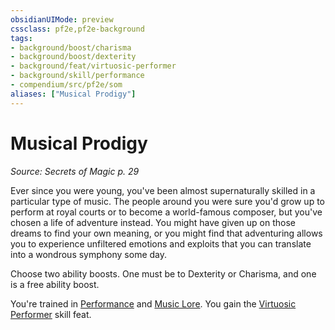 ```yaml
---
obsidianUIMode: preview
cssclass: pf2e,pf2e-background
tags:
- background/boost/charisma
- background/boost/dexterity
- background/feat/virtuosic-performer
- background/skill/performance
- compendium/src/pf2e/som
aliases: ["Musical Prodigy"]
---
```

# Musical Prodigy
*Source: Secrets of Magic p. 29*  

Ever since you were young, you've been almost supernaturally skilled in a particular type of music. The people around you were sure you'd grow up to perform at royal courts or to become a world-famous composer, but you've chosen a life of adventure instead. You might have given up on those dreams to find your own meaning, or you might find that adventuring allows you to experience unfiltered emotions and exploits that you can translate into a wondrous symphony some day.

Choose two ability boosts. One must be to Dexterity or Charisma, and one is a free ability boost.

You're trained in [Performance](../../skills.md#Performance) and [Music Lore](../../skills.md#Lore). You gain the [Virtuosic Performer](../../feats/virtuosic-performer.md) skill feat.